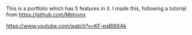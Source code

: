 This is a portfolio which has 5 features in it. I made this, following a tutorial from https://github.com/Melvynx

https://www.youtube.com/watch?v=KF-psBl6XAk
